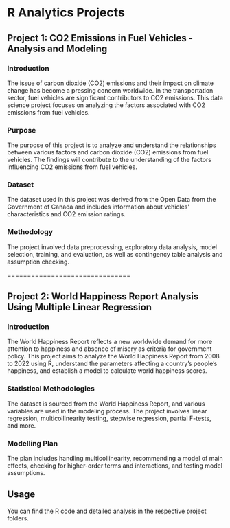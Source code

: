 # R Analytics Projects

## Project 1: CO2 Emissions in Fuel Vehicles - Analysis and Modeling

### Introduction

The issue of carbon dioxide (CO2) emissions and their impact on climate change has become a pressing concern worldwide. In the transportation sector, fuel vehicles are significant contributors to CO2 emissions. This data science project focuses on analyzing the factors associated with CO2 emissions from fuel vehicles.

### Purpose

The purpose of this project is to analyze and understand the relationships between various factors and carbon dioxide (CO2) emissions from fuel vehicles. The findings will contribute to the understanding of the factors influencing CO2 emissions from fuel vehicles.

### Dataset

The dataset used in this project was derived from the Open Data from the Government of Canada and includes information about vehicles' characteristics and CO2 emission ratings.

### Methodology

The project involved data preprocessing, exploratory data analysis, model selection, training, and evaluation, as well as contingency table analysis and assumption checking.

===============================
## Project 2: World Happiness Report Analysis Using Multiple Linear Regression

### Introduction

The World Happiness Report reflects a new worldwide demand for more attention to happiness and absence of misery as criteria for government policy. This project aims to analyze the World Happiness Report from 2008 to 2022 using R, understand the parameters affecting a country’s people’s happiness, and establish a model to calculate world happiness scores.

### Statistical Methodologies

The dataset is sourced from the World Happiness Report, and various variables are used in the modeling process. The project involves linear regression, multicollinearity testing, stepwise regression, partial F-tests, and more.

### Modelling Plan

The plan includes handling multicollinearity, recommending a model of main effects, checking for higher-order terms and interactions, and testing model assumptions.

## Usage

You can find the R code and detailed analysis in the respective project folders.



